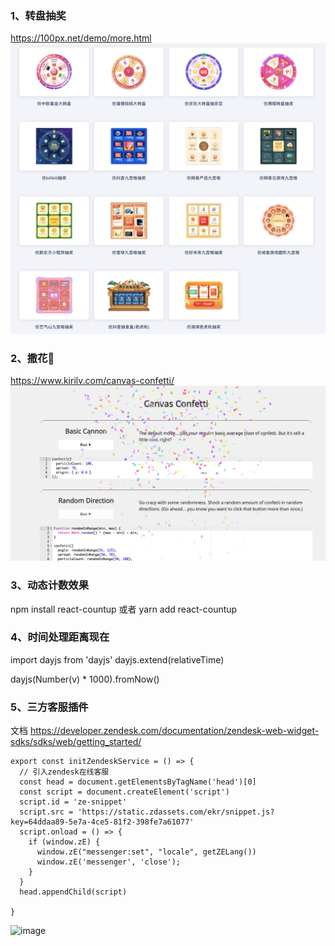 ### 	1、转盘抽奖

https://100px.net/demo/more.html
![alt text](image.png)

### 	2、撒花🎉

https://www.kirilv.com/canvas-confetti/
![alt text](image-1.png)

###     3、动态计数效果

npm install react-countup 或者 yarn add react-countup

###     4、时间处理距离现在

import dayjs from 'dayjs'
dayjs.extend(relativeTime)

dayjs(Number(v) * 1000).fromNow()

###     5、三方客服插件
文档 https://developer.zendesk.com/documentation/zendesk-web-widget-sdks/sdks/web/getting_started/
```
export const initZendeskService = () => {
  // 引入zendesk在线客服
  const head = document.getElementsByTagName('head')[0]
  const script = document.createElement('script')
  script.id = 'ze-snippet'
  script.src = 'https://static.zdassets.com/ekr/snippet.js?key=64ddaa89-5e7a-4ce5-81f2-398fe7a61077'
  script.onload = () => {
    if (window.zE) {
      window.zE("messenger:set", "locale", getZELang())
      window.zE('messenger', 'close');
    }
  }
  head.appendChild(script)

}
```
<img width="417" alt="image" src="https://github.com/user-attachments/assets/45db090e-f825-4de5-be08-6964cd2adf35" />


